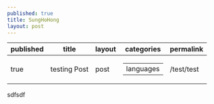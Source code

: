 ```yaml
---
published: true
title: SungHoHong
layout: post
---
```

<article class="markdown-body entry-content" itemprop="text"><table data-table-type="yaml-metadata">
  <thead>
  <tr>
  <th>published</th>

  <th>title</th>

  <th>layout</th>

  <th>categories</th>

  <th>permalink</th>
  </tr>
  </thead>
  <tbody>
  <tr>
  <td><div>true</div></td>

  <td><div>testing Post</div></td>

  <td><div>post</div></td>

  <td><div><table>
  <tbody>
  <tr>
  <td><div>languages</div></td>
  </tr>
  </tbody>
</table></div></td>

  <td><div>/test/test</div></td>
  </tr>
  </tbody>
</table>

<p> sdfsdf  </p>
</article>
